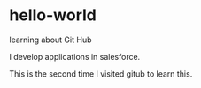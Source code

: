 # hello-world
learning about Git Hub


I develop applications in salesforce.

This is the second time I visited gitub to learn this.
